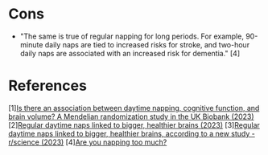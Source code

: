 # Cons
- "The same is true of regular napping for long periods. For example, 90-minute daily naps are tied to increased risks for stroke, and two-hour daily naps are associated with an increased risk for dementia." [4]

# References
[1][Is there an association between daytime napping, cognitive function, and brain volume? A Mendelian randomization study in the UK Biobank (2023)](https://www.sleephealthjournal.org/article/S2352-7218(23)00089-X/fulltext)
[2][Regular daytime naps linked to bigger, healthier brains (2023)](https://newatlas.com/health-wellbeing/daytime-naps-linked-to-better-brain-health/)
[3][Regular daytime naps linked to bigger, healthier brains, according to a new study - r/science (2023)](https://www.reddit.com/r/science/comments/14guz3h/regular_daytime_naps_linked_to_bigger_healthier/)
[4][Are you napping too much?](https://www.health.harvard.edu/staying-healthy/are-you-napping-too-much#:~:text=The%20same%20is%20true%20of,an%20increased%20risk%20for%20dementia.)